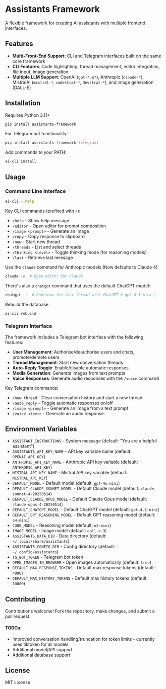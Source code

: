 # Assistants Framework

A flexible framework for creating AI assistants with multiple frontend interfaces.

## Features

- **Multi-Front-End Support**: CLI and Telegram interfaces built on the same core framework
- **CLI Features**: Code highlighting, thread management, editor integration, file input, image generation
- **Multiple LLM Support**: OpenAI (`gpt-*`, `o*`), Anthropic (`claude-*`), MistralAI (`mistral-*`, `codestral-*`,
  `devstral-*`), and image generation (DALL-E)

## Installation

Requires Python 3.11+

```bash
pip install assistants-framework
```

For Telegram bot functionality:

```bash
pip install assistants-framework[telegram]
```

Add commands to your PATH:

```bash
ai-cli install
```

## Usage

### Command Line Interface

```bash
ai-cli --help
```

Key CLI commands (prefixed with `/`):

- `/help` - Show help message
- `/editor` - Open editor for prompt composition
- `/image <prompt>` - Generate an image
- `/copy` - Copy response to clipboard
- `/new` - Start new thread
- `/threads` - List and select threads
- `/thinking <level>` - Toggle thinking mode (for reasoning models)
- `/last` - Retrieve last message

Use the `claude` command for Anthropic models (Now defaults to Claude 4):

```bash
claude -e  # Open editor for Claude
```

There's also a `chatgpt` command that uses the default ChatGPT model:

```bash
chatgpt -t  # Continue the last thread with ChatGPT (`gpt-4.1-mini`)
```

Rebuild the database:

```bash
ai-cli rebuild
```

### Telegram Interface

The framework includes a Telegram bot interface with the following features:

- **User Management**: Authorise/deauthorise users and chats, promote/demote users
- **Thread Management**: Start new conversation threads
- **Auto-Reply Toggle**: Enable/disable automatic responses
- **Media Generation**: Generate images from text prompts
- **Voice Responses**: Generate audio responses with the `/voice` command

Key Telegram commands:

- `/new_thread` - Clear conversation history and start a new thread
- `/auto_reply` - Toggle automatic responses on/off
- `/image <prompt>` - Generate an image from a text prompt
- `/voice <text>` - Generate an audio response.

## Environment Variables

- `ASSISTANT_INSTRUCTIONS` - System message (default: "You are a helpful assistant")
- `ASSISTANTS_API_KEY_NAME` - API key variable name (default: `OPENAI_API_KEY`)
- `ANTHROPIC_API_KEY_NAME` - Anthropic API key variable (default: `ANTHROPIC_API_KEY`)
- `MISTRAL_API_KEY_NAME` - Mistral API key variable (default: `MISTRAL_API_KEY`)
- `DEFAULT_MODEL` - Default model (default: `gpt-4o-mini`)
- `DEFAULT_CLAUDE_SONNET_MODEL` - Default Claude model (default: `claude-sonnet-4-20250514`)
- `DEFAULT_CLAUDE_OPUS_MODEL` - Default Claude Opus model (default: `claude-opus-4-20250514`)
- `DEFAULT_CHATGPT_MODEL` - Default ChatGPT model (default: `gpt-4.1-mini`)
- `DEFAULT_GPT_REASONING_MODEL` - Default GPT reasoning model (default: `o4-mini`)
- `CODE_MODEL` - Reasoning model (default: `o3-mini`)
- `IMAGE_MODEL` - Image model (default: `dall-e-3`)
- `ASSISTANTS_DATA_DIR` - Data directory (default: `~/.local/share/assistants`)
- `ASSISTANTS_CONFIG_DIR` - Config directory (default: `~/.config/assistants`)
- `TG_BOT_TOKEN` - Telegram bot token
- `OPEN_IMAGES_IN_BROWSER` - Open images automatically (default: `true`)
- `DEFAULT_MAX_RESPONSE_TOKENS` - Default max response tokens (default: `4096`)
- `DEFAULT_MAX_HISTORY_TOKENS` - Default max history tokens (default: `10000`)

## Contributing

Contributions welcome! Fork the repository, make changes, and submit a pull request.

#### TODOs:

- Improved conversation handling/truncation for token limits - currently uses tiktoken for all models
- Additional model/API support
- Additional database support

## License

MIT License

